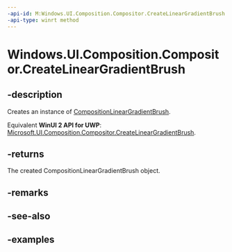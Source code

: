 ```yaml
---
-api-id: M:Windows.UI.Composition.Compositor.CreateLinearGradientBrush
-api-type: winrt method
---
```


<!-- Method syntax.
public CompositionLinearGradientBrush Compositor.CreateLinearGradientBrush()
-->

# Windows.UI.Composition.Compositor.CreateLinearGradientBrush

## -description

Creates an instance of [CompositionLinearGradientBrush](compositionlineargradientbrush.md).

Equivalent **WinUI 2 API for UWP**: [Microsoft.UI.Composition.Compositor.CreateLinearGradientBrush](/windows/winui/api/microsoft.ui.composition.compositor.createlineargradientbrush).

## -returns

The created CompositionLinearGradientBrush object.

## -remarks

## -see-also

## -examples

